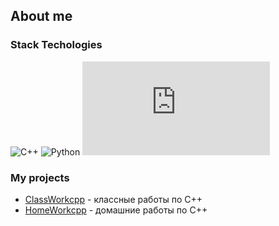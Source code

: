 ## About me 
### Stack Techologies 
![C++](https://img.shields.io/badge/c++-%2300599C.svg?style=for-the-badge&logo=c%2B%2B&logoColor=white)
![Python](https://img.shields.io/badge/python-3670A0?style=for-the-badge&logo=python&logoColor=ffdd54)
![CISCO](https://www.freepnglogos.com/images/cisco-png-logo-3765.html)

### My projects 
- [ClassWorkcpp](https://github.com/AbsGosha/ClassWorkcpp) - классные работы по C++
- [HomeWorkcpp](https://github.com/AbsGosha/HomeWorkcpp/blob/main/README.md#homeworkcpp) - домашние работы по C++
